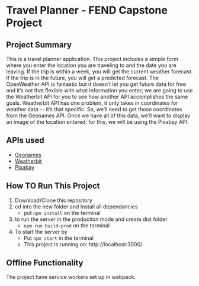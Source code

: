 # Travel Planner - FEND Capstone Project


## Project Summary

This is a travel planner application. This project includes a simple form where you enter the location you are traveling to and the date you are leaving. If the trip is within a week, you will get the current weather forecast. If the trip is in the future, you will get a predicted forecast. The OpenWeather API is fantastic but it doesn’t let you get future data for free and it’s not that flexible with what information you enter; we are going to use the Weatherbit API for you to see how another API accomplishes the same goals. Weatherbit API has one problem, it only takes in coordinates for weather data -- it’s that specific. So, we’ll need to get those coordinates from the Geonames API. Once we have all of this data, we’ll want to display an image of the location entered; for this, we will be using the Pixabay API.


## APIs used
 * [Geonames](http://www.geonames.org/export/web-services.html)
 * [Weatherbit](https://www.weatherbit.io/account/create)
 * [Pixabay](https://pixabay.com/api/docs/)

## How TO Run This Project
1. Download/Clone this repository
2. cd into the new folder and Install all dependancies
    * put `npm install` on the terminal
3. to run the server in the production mode and create dist folder
    * `npm run build-prod` on the terminal
4. To start the server by 
    * Put `npm start` in the terminal
    * This project is running on: http://localhost:3000/


## Offline Functionality

The project have service workers set up in webpack.




